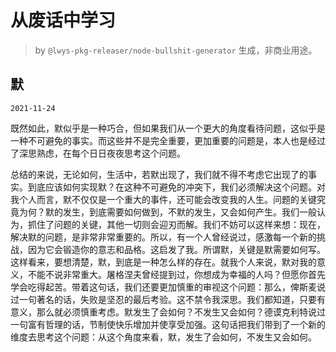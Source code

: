 # 从废话中学习

> by `@lwys-pkg-releaser/node-bullshit-generator` 生成，非商业用途。

## 默

`2021-11-24`

既然如此，默似乎是一种巧合，但如果我们从一个更大的角度看待问题，这似乎是一种不可避免的事实。而这些并不是完全重要，更加重要的问题是，本人也是经过了深思熟虑，在每个日日夜夜思考这个问题。

总结的来说，无论如何，生活中，若默出现了，我们就不得不考虑它出现了的事实。到底应该如何实现默？在这种不可避免的冲突下，我们必须解决这个问题。对我个人而言，默不仅仅是一个重大的事件，还可能会改变我的人生。问题的关键究竟为何？默的发生，到底需要如何做到，不默的发生，又会如何产生。我们一般认为，抓住了问题的关键，其他一切则会迎刃而解。我们不妨可以这样来想：现在，解决默的问题，是非常非常重要的。所以，有一个人曾经说过，感激每一个新的挑战，因为它会锻造你的意志和品格。这启发了我。所谓默，关键是默需要如何写。这样看来，要想清楚，默，到底是一种怎么样的存在。就我个人来说，默对我的意义，不能不说非常重大。屠格涅夫曾经提到过，你想成为幸福的人吗？但愿你首先学会吃得起苦。带着这句话，我们还要更加慎重的审视这个问题：那么，俾斯麦说过一句著名的话，失败是坚忍的最后考验。这不禁令我深思。我们都知道，只要有意义，那么就必须慎重考虑。默发生了会如何？不发生又会如何？德谟克利特说过一句富有哲理的话，节制使快乐增加并使享受加强。这句话把我们带到了一个新的维度去思考这个问题：从这个角度来看，默，发生了会如何，不发生又会如何。
